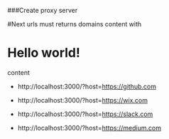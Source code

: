 ###Create proxy server

#Next urls must returns domains content with <h1>Hello world!</h1> content

- http://localhost:3000/?host=https://github.com

- http://localhost:3000/?host=https://wix.com

- http://localhost:3000/?host=https://slack.com

- http://localhost:3000/?host=https://medium.com